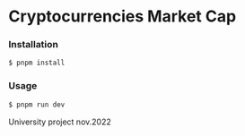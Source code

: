 # Cryptocurrencies Market Cap

### Installation

```bash
$ pnpm install
```

### Usage

```bash
$ pnpm run dev
```

University project nov.2022